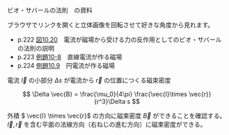 ビオ・サバールの法則　の資料

ブラウザでリンクを開くと立体画像を回転させて好きな角度から見れます。

* p.222 [図10.20](fig10_20.html)　電流が磁場から受ける力の反作用としてのビオ・サバールの法則の説明
* p.223 [例題10-8](ex10_8.html)　直線電流が作る磁場
* p.224 [例題10.9](ex10_9.html)　円電流が作る磁場

電流 $\vec{I}$ の小部分 $\Delta s$ が電流から $\vec{r}$ の位置につくる磁束密度

$$
\Delta \vec{B} = \frac{\mu_0}{4\pi} \frac{\vec{I}\times \vec{r}}{r^3}\Delta s
$$

外積 $ \vec{I} \times \vec{r}$ の方向に磁束密度 $\vec{B}$ ができることを確認する。
$\vec{I}, \vec{r}$ を含む平面の法線方向（右ねじの進む方向）に磁束密度ができる。
